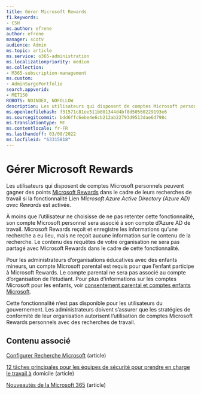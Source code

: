 ```yaml
---
title: Gérer Microsoft Rewards
f1.keywords:
- CSH
ms.author: efrene
author: efrene
manager: scotv
audience: Admin
ms.topic: article
ms.service: o365-administration
ms.localizationpriority: medium
ms.collection:
- M365-subscription-management
ms.custom:
- AdminSurgePortfolio
search.appverid:
- MET150
ROBOTS: NOINDEX, NOFOLLOW
description: Les utilisateurs qui disposent de comptes Microsoft personnels peuvent gagner des points Microsoft Rewards dans le cadre de leurs recherches de travail si la fonctionnalité Lien AAD avec Rewards est activée.
ms.openlocfilehash: f31571c81ee511b081344d4bf8d50560229193e6
ms.sourcegitcommit: bdd6ffc6ebe4e6cb212ab22793d9513dae6d798c
ms.translationtype: MT
ms.contentlocale: fr-FR
ms.lasthandoff: 03/08/2022
ms.locfileid: "63315818"
---
```

# <a name="manage-microsoft-rewards"></a>Gérer Microsoft Rewards

Les utilisateurs qui disposent de comptes Microsoft personnels peuvent gagner des points [Microsoft Rewards](https://www.microsoft.com/rewards) dans le cadre de leurs recherches de travail si la fonctionnalité Lien *Microsoft Azure Active Directory (Azure AD) avec Rewards* est activée.

À moins que l’utilisateur ne choisisse de ne pas retenter cette fonctionnalité, son compte Microsoft personnel sera associé à son compte d’Azure AD de travail. Microsoft Rewards reçoit et enregistre les informations qu’une recherche a eu lieu, mais ne reçoit aucune information sur le contenu de la recherche. Le contenu des requêtes de votre organisation ne sera pas partagé avec Microsoft Rewards dans le cadre de cette fonctionnalité.

Pour les administrateurs d’organisations éducatives avec des enfants mineurs, un compte Microsoft parental est requis pour que l’enfant participe à Microsoft Rewards. Le compte parental ne sera pas associé au compte d’organisation de l’étudiant. Pour plus d’informations sur les comptes Microsoft pour les enfants, voir [consentement parental et comptes enfants Microsoft](https://support.microsoft.com/account-billing/c6951746-8ee5-8461-0809-fbd755cd902e).

Cette fonctionnalité n’est pas disponible pour les utilisateurs du gouvernement. Les administrateurs doivent s’assurer que les stratégies de conformité de leur organisation autorisent l’utilisation de comptes Microsoft Rewards personnels avec des recherches de travail.

## <a name="related-content"></a>Contenu associé

[Configurer Recherche Microsoft](/microsoftsearch/setup-microsoft-search) (article)

[12 tâches principales pour les équipes de sécurité pour prendre en charge le travail à](../../security/top-security-tasks-for-remote-work.md) domicile (article)

[Nouveautés de la Microsoft 365](https://support.microsoft.com/office/what-s-new-in-microsoft-365-95c8d81d-08ba-42c1-914f-bca4603e1426) (article)


